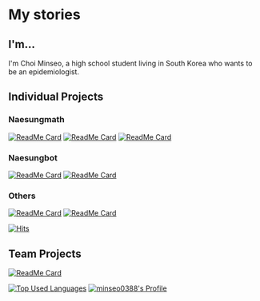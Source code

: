 # My stories
## I'm...
I'm Choi Minseo, a high school student living in South Korea who wants to be an epidemiologist.

## Individual Projects

### Naesungmath

[![ReadMe Card](https://github-readme-stats.vercel.app/api/pin/?username=minseo0388&repo=naesungmath&theme=white)](https://github.com/minseo0388/naesungmath)
[![ReadMe Card](https://github-readme-stats.vercel.app/api/pin/?username=minseo0388&repo=naesungmath-deno&theme=white)](https://github.com/minseo0388/naesungmath-deno)
[![ReadMe Card](https://github-readme-stats.vercel.app/api/pin/?username=minseo0388&repo=naesungmath-cs&theme=white)](https://github.com/minseo0388/naesungmath-cs)

### Naesungbot
[![ReadMe Card](https://github-readme-stats.vercel.app/api/pin/?username=minseo0388&repo=Naesungbot-v3&theme=white)](https://github.com/minseo0388/Naesungbot-v3)
[![ReadMe Card](https://github-readme-stats.vercel.app/api/pin/?username=minseo0388&repo=Naesungbot-v1&theme=white)](https://github.com/minseo0388/Naesungbot-v1)

### Others
[![ReadMe Card](https://github-readme-stats.vercel.app/api/pin/?username=minseo0388&repo=graphweb&theme=white)](https://github.com/minseo0388/graphweb)
[![ReadMe Card](https://github-readme-stats.vercel.app/api/pin/?username=minseo0388&repo=compress&theme=white)](https://github.com/minseo0388/compress)

[![Hits](https://hits.seeyoufarm.com/api/count/incr/badge.svg?url=https%3A%2F%2Fgithub.com%2Fminseo0388&count_bg=%2379C83D&title_bg=%23555555&icon=&icon_color=%23E7E7E7&title=hits&edge_flat=true)](https://hits.seeyoufarm.com)
## Team Projects

[![ReadMe Card](https://github-readme-stats.vercel.app/api/pin/?username=harmonyland&repo=harmony&theme=white)](https://github.com/harmonyland/harmony) 

[![Top Used Languages](https://github-readme-stats.vercel.app/api/top-langs/?username=minseo0388&hide_border=true)](https://github.com/minseo0388)
[![minseo0388's Profile](https://github-readme-stats.vercel.app/api?username=minseo0388&show_icons=true&hide_border=true)](https://github.com/minseo0388)
